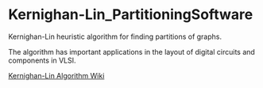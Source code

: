 # Kernighan-Lin_PartitioningSoftware

Kernighan-Lin heuristic algorithm for finding partitions of graphs.

The algorithm has important applications in the layout of digital circuits and components in VLSI.

[Kernighan-Lin Algorithm Wiki](https://en.wikipedia.org/wiki/Kernighan%E2%80%93Lin_algorithm)
